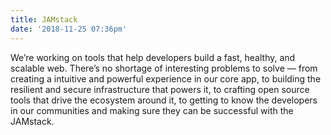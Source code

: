 ```yaml
---
title: JAMstack
date: '2018-11-25 07:36pm'
---
```

We’re working on tools that help developers build a fast, healthy, and scalable web. There’s no shortage of interesting problems to solve — from creating a intuitive and powerful experience in our core app, to building the resilient and secure infrastructure that powers it, to crafting open source tools that drive the ecosystem around it, to getting to know the developers in our communities and making sure they can be successful with the JAMstack.
